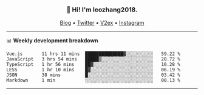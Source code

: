<h3 align="center">👋 Hi! I'm leozhang2018.</h3>
<p align="center">
  <a href="https://leozhang2018.me">Blog</a> •
  <a href="https://twitter.com/leozhang2018">Twitter</a> •
  <a href="https://www.v2ex.com/member/leozhang">V2ex</a> •
  <a href="https://www.instagram.com/leozhanghere">Instagram</a>
</p>

-------

📊 **Weekly development breakdown**
<!--START_SECTION:waka-->

```text
Vue.js       11 hrs 11 mins  ██████████████▓░░░░░░░░░░   59.22 %
JavaScript   3 hrs 54 mins   █████▒░░░░░░░░░░░░░░░░░░░   20.72 %
TypeScript   1 hr 56 mins    ██▓░░░░░░░░░░░░░░░░░░░░░░   10.28 %
LESS         1 hr 10 mins    █▓░░░░░░░░░░░░░░░░░░░░░░░   06.19 %
JSON         38 mins         █░░░░░░░░░░░░░░░░░░░░░░░░   03.42 %
Markdown     1 min           ░░░░░░░░░░░░░░░░░░░░░░░░░   00.13 %
```

<!--END_SECTION:waka-->
-------
